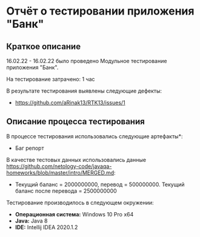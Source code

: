 # Отчёт о тестировании приложения "Банк"

## Краткое описание

16.02.22 - 16.02.22 было проведено Модульное тестирование приложения "Банк".

На тестирование затрачено: 1 час

В результате тестирования выявлены следующие дефекты:
* https://github.com/aRinak13/RTK13/issues/1

## Описание процесса тестирования

В процессе тестирования использовались следующие артефакты*:
* Баг репорт


В качестве тестовых данных использовались данные https://github.com/netology-code/javaqa-homeworks/blob/master/intro/MERGED.md:
* Текущий баланс = 2000000000, перевод = 500000000. Текущий баланс после перевода = 2500000000

Тестирование производилось в следующем окружении:
* **Операционная система:** Windows 10 Pro x64
* **Java:** Java 8
* **IDE:** Intellij IDEA 2020.1.2
